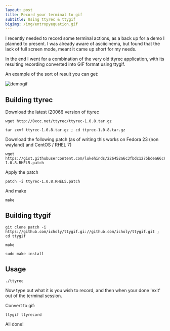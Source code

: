 ```yaml
---
layout: post
title: Record your terminal to gif
subtitle: Using ttyrec & ttygif
bigimg: /img/entropyequation.gif
---
```


I recently needed to record some terminal actions, as a back up for a demo I planned to present. I was
already aware of asciicinema, but found that the lack of full screen mode, meant it came up short for my
needs.

In the end I went for a combination of the very old ttyrec application, with its resulting recording converted
into GIF format using ttygif.

An example of the sort of result you can get:

![demogif](https://raw.githubusercontent.com/lukehinds/lukehinds.github.io/master/img/tty.gif)


## Building ttyrec

Download the latest (2006!) version of ttyrec

~~~
wget http://0xcc.net/ttyrec/ttyrec-1.0.8.tar.gz
~~~

~~~
tar zxvf ttyrec-1.0.8.tar.gz ; cd ttyrec-1.0.8.tar.gz
~~~

Download the following patch (as of writing this works on Fedora 23 (non wayland) and CentOS / RHEL 7)

~~~
wget https://gist.githubusercontent.com/lukehinds/226452a6c3fbdc1275bdea66c954e8f6/raw/d9c6f77e09acf4cb7ffadc2e5f4c66aea0bf1c4e/ttyrec-1.0.8.RHEL5.patch
~~~

Apply the patch

~~~
patch -i ttyrec-1.0.8.RHEL5.patch
~~~

And make

~~~
make
~~~

## Building ttygif

~~~
git clone patch -i https://github.com/icholy/ttygif.gi://github.com/icholy/ttygif.git ; cd ttygif
~~~

~~~
make
~~~

~~~
sudo make install
~~~

## Usage

~~~
./ttyrec
~~~

Now type out what it is you wish to record, and then when your done 'exit' out of the terminal session.

Convert to gif:

~~~
ttygif ttyrecord
~~~

All done!
